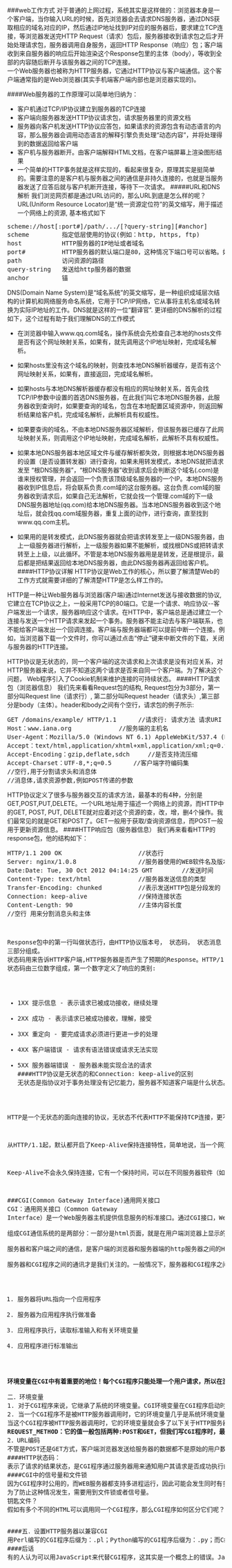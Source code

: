 ###web工作方式
对于普通的上网过程，系统其实是这样做的：浏览器本身是一个客户端，当你输入URL的时候，首先浏览器会去请求DNS服务器，通过DNS获取相应的域名对应的IP，然后通过IP地址找到IP对应的服务器后，要求建立TCP连接，等浏览器发送完HTTP Request（请求）包后，服务器接收到请求包之后才开始处理请求包，服务器调用自身服务，返回HTTP Response（响应）包；客户端收到来自服务器的响应后开始渲染这个Response包里的主体（body），等收到全部的内容随后断开与该服务器之间的TCP连接。<br>
一个Web服务器也被称为HTTP服务器，它通过HTTP协议与客户端通信。这个客户端通常指的是Web浏览器(其实手机端客户端内部也是浏览器实现的)。

####Web服务器的工作原理可以简单地归纳为：

- 客户机通过TCP/IP协议建立到服务器的TCP连接
- 客户端向服务器发送HTTP协议请求包，请求服务器里的资源文档
- 服务器向客户机发送HTTP协议应答包，如果请求的资源包含有动态语言的内容，那么服务器会调用动态语言的解释引擎负责处理“动态内容”，并将处理得到的数据返回给客户端
- 客户机与服务器断开。由客户端解释HTML文档，在客户端屏幕上渲染图形结果
- 一个简单的HTTP事务就是这样实现的，看起来很复杂，原理其实是挺简单的。需要注意的是客户机与服务器之间的通信是非持久连接的，也就是当服务器发送了应答后就与客户机断开连接，等待下一次请求。
#####URL和DNS解析
我们浏览网页都是通过URL访问的，那么URL到底是怎么样的呢？
URL(Uniform Resource Locator)是“统一资源定位符”的英文缩写，用于描述一个网络上的资源, 基本格式如下
<pre>
scheme://host[:port#]/path/.../[?query-string][#anchor]
scheme         指定低层使用的协议(例如：http, https, ftp)
host           HTTP服务器的IP地址或者域名
port#          HTTP服务器的默认端口是80，这种情况下端口号可以省略。如果使用了别的端口，必须指明，例如 http://www.cnblogs.com:8080/
path           访问资源的路径
query-string   发送给http服务器的数据
anchor         锚
</pre>
DNS(Domain Name System)是“域名系统”的英文缩写，是一种组织成域层次结构的计算机和网络服务命名系统，它用于TCP/IP网络，它从事将主机名或域名转换为实际IP地址的工作。DNS就是这样的一位“翻译官”.
更详细的DNS解析的过程如下，这个过程有助于我们理解DNS的工作模式

- 在浏览器中输入www.qq.com域名，操作系统会先检查自己本地的hosts文件是否有这个网址映射关系，如果有，就先调用这个IP地址映射，完成域名解析。

- 如果hosts里没有这个域名的映射，则查找本地DNS解析器缓存，是否有这个网址映射关系，如果有，直接返回，完成域名解析。

- 如果hosts与本地DNS解析器缓存都没有相应的网址映射关系，首先会找TCP/IP参数中设置的首选DNS服务器，在此我们叫它本地DNS服务器，此服务器收到查询时，如果要查询的域名，包含在本地配置区域资源中，则返回解析结果给客户机，完成域名解析，此解析具有权威性。

- 如果要查询的域名，不由本地DNS服务器区域解析，但该服务器已缓存了此网址映射关系，则调用这个IP地址映射，完成域名解析，此解析不具有权威性。

- 如果本地DNS服务器本地区域文件与缓存解析都失效，则根据本地DNS服务器的设置（是否设置转发器）进行查询，如果未用转发模式，本地DNS就把请求发至 “根DNS服务器”，“根DNS服务器”收到请求后会判断这个域名(.com)是谁来授权管理，并会返回一个负责该顶级域名服务器的一个IP。本地DNS服务器收到IP信息后，将会联系负责.com域的这台服务器。这台负责.com域的服务器收到请求后，如果自己无法解析，它就会找一个管理.com域的下一级DNS服务器地址(qq.com)给本地DNS服务器。当本地DNS服务器收到这个地址后，就会找qq.com域服务器，重复上面的动作，进行查询，直至找到www.qq.com主机。

- 如果用的是转发模式，此DNS服务器就会把请求转发至上一级DNS服务器，由上一级服务器进行解析，上一级服务器如果不能解析，或找根DNS或把转请求转至上上级，以此循环。不管是本地DNS服务器用是是转发，还是根提示，最后都是把结果返回给本地DNS服务器，由此DNS服务器再返回给客户机。
####HTTP协议详解
HTTP协议是Web工作的核心，所以要了解清楚Web的工作方式就需要详细的了解清楚HTTP是怎么样工作的。

HTTP是一种让Web服务器与浏览器(客户端)通过Internet发送与接收数据的协议,它建立在TCP协议之上，一般采用TCP的80端口。它是一个请求、响应协议--客户端发出一个请求，服务器响应这个请求。在HTTP中，客户端总是通过建立一个连接与发送一个HTTP请求来发起一个事务。服务器不能主动去与客户端联系，也不能给客户端发出一个回调连接。客户端与服务器端都可以提前中断一个连接。例如，当浏览器下载一个文件时，你可以通过点击“停止”键来中断文件的下载，关闭与服务器的HTTP连接。

HTTP协议是无状态的，同一个客户端的这次请求和上次请求是没有对应关系，对HTTP服务器来说，它并不知道这两个请求是否来自同一个客户端。为了解决这个问题， Web程序引入了Cookie机制来维护连接的可持续状态。
####HTTP请求包（浏览器信息）
我们先来看看Request包的结构, Request包分为3部分，第一部分叫Request line（请求行）, 第二部分叫Request header（请求头）,第三部分是body（主体）。header和body之间有个空行，请求包的例子所示:
<pre>
GET /domains/example/ HTTP/1.1      //请求行: 请求方法 请求URI HTTP协议/协议版本
Host：www.iana.org             //服务端的主机名
User-Agent：Mozilla/5.0 (Windows NT 6.1) AppleWebKit/537.4 (KHTML, like Gecko) Chrome/22.0.1229.94 Safari/537.4            //浏览器信息
Accept：text/html,application/xhtml+xml,application/xml;q=0.9,*/*;q=0.8    //客户端能接收的mine
Accept-Encoding：gzip,deflate,sdch     //是否支持流压缩
Accept-Charset：UTF-8,*;q=0.5      //客户端字符编码集
//空行,用于分割请求头和消息体
//消息体,请求资源参数,例如POST传递的参数
</pre>
HTTP协议定义了很多与服务器交互的请求方法，最基本的有4种，分别是GET,POST,PUT,DELETE。一个URL地址用于描述一个网络上的资源，而HTTP中的GET, POST, PUT, DELETE就对应着对这个资源的查，改，增，删4个操作。我们最常见的就是GET和POST了。GET一般用于获取/查询资源信息，而POST一般用于更新资源信息。
####HTTP响应包（服务器信息）
我们再来看看HTTP的response包，他的结构如下：
<pre>
HTTP/1.1 200 OK                     //状态行
Server: nginx/1.0.8                 //服务器使用的WEB软件名及版本
Date:Date: Tue, 30 Oct 2012 04:14:25 GMT        //发送时间
Content-Type: text/html             //服务器发送信息的类型
Transfer-Encoding: chunked          //表示发送HTTP包是分段发的
Connection: keep-alive              //保持连接状态
Content-Length: 90                  //主体内容长度
//空行 用来分割消息头和主体
<!DOCTYPE html PUBLIC "-//W3C//DTD XHTML 1.0 Transitional//EN"... //消息体
</pre>
Response包中的第一行叫做状态行，由HTTP协议版本号， 状态码， 状态消息 三部分组成。
状态码用来告诉HTTP客户端,HTTP服务器是否产生了预期的Response。HTTP/1.1协议中定义了5类状态码， 状态码由三位数字组成，第一个数字定义了响应的类别:

- 1XX 提示信息 - 表示请求已被成功接收，继续处理
- 2XX 成功 - 表示请求已被成功接收，理解，接受
- 3XX 重定向 - 要完成请求必须进行更进一步的处理
- 4XX 客户端错误 - 请求有语法错误或请求无法实现
- 5XX 服务器端错误 - 服务器未能实现合法的请求
####HTTP协议是无状态的和Connection: keep-alive的区别
无状态是指协议对于事务处理没有记忆能力，服务器不知道客户端是什么状态。从另一方面讲，打开一个服务器上的网页和你之前打开这个服务器上的网页之间没有任何联系。

HTTP是一个无状态的面向连接的协议，无状态不代表HTTP不能保持TCP连接，更不能代表HTTP使用的是UDP协议（面对无连接）。

从HTTP/1.1起，默认都开启了Keep-Alive保持连接特性，简单地说，当一个网页打开完成后，客户端和服务器之间用于传输HTTP数据的TCP连接不会关闭，如果客户端再次访问这个服务器上的网页，会继续使用这一条已经建立的TCP连接。

Keep-Alive不会永久保持连接，它有一个保持时间，可以在不同服务器软件（如Apache）中设置这个时间。

###CGI(Common Gateway Interface)通用网关接口
CGI：通用网关接口（Common Gateway Interface）是一个Web服务器主机提供信息服务的标准接口。通过CGI接口，Web服务器就能够获取客户端提交的信息，转交给服务器端的CGI程序进行处理，最后返回结果给客户端。<br>
组成CGI通信系统的是两部分：一部分是html页面，就是在用户端浏览器上显示的页面。另一部分则是运行在服务器上的Cgi程序。<br>
服务器和客户端之间的通信，是客户端的浏览器和服务器端的http服务器之间的HTTP通信，我们只需要知道浏览器请求执行服务器上哪个CGI程序就可以了，其他不必深究细节，因为这些过程不需要程序员去操作。<br>
服务器和CGI程序之间的通讯才是我们关注的。一般情况下，服务器和CGI程序之间是通过标准输入输出来进行数据传递的，而这个过程需要环境变量的协作方可实现。<br>
1.    服务器将URL指向一个应用程序
2.    服务器为应用程序执行做准备
3.    应用程序执行，读取标准输入和有关环境变量
4.    应用程序进行标准输出
<strong>
环境变量在CGI中有着重要的地位！每个CGI程序只能处理一个用户请求，所以在激活一个CGI程序进程时也创建了属于该进程的环境变量。
</strong>
二．环境变量
1. 对于CGI程序来说，它继承了系统的环境变量。CGI环境变量在CGI程序启动时初始化，在结束时销毁。
2. 当一个CGI程序不是被HTTP服务器调用时，它的环境变量几乎是系统环境变量的复制。
当这个CGI程序被HTTP服务器调用时，它的环境变量就会多了以下关于HTTP服务器、客户端、CGI传输过程等项目。
<b>REQUEST_METHOD：它的值一般包括两种:POST和GET，但我们写CGI程序时，最后还要考虑其他的情况。</b>
2．URL编码
不管是POST还是GET方式，客户端浏览器发送给服务器的数据都不是原始的用户数据，而是经过URL编码的。此时，CGI的环境变量Content_type将被设置，如Content_type = application/x-www-form-urlencode就表示服务器收到的是经过URL编码的包含有HTML表单变量数据。
####HTTP状态码：
表示了请求的结果状态，是CGI程序通过服务器用来通知用户其请求是否成功执行的信息码，本文不做研究。
####CGI中的信号量和文件锁
因为CGI程序时公用的，而WEB服务器都支持多进程运行，因此可能会发生同时有多个用户访问同一个CGI程序的情况。比如，有2个用户几乎同时访问同一个CGI程序，服务器为他们创建了2个CGI程序进程，设为进程A和进程B。假如进程A首先打开了某个文件，然后由于某种原因被挂起（一般是由于操作系统的进程调度）；而就在进程A被挂起的这段时间内，进程B完成了对文件的整个操作流程：打开，写入，关闭；进程A再继续往下执行，但进程A所操作的文件依旧是原来文件的就版本，此时进程A的操作结果将覆盖进程B的操作结果。
为了防止这种情况发生，需要用到文件锁或者信号量。
钥匙文件？
假如有多个不同的HTML可以调用同一个CGI程序，那么CGI程序如何区分它们呢？一个是通过隐含的INPUT标签。不过觉得这个比较麻烦，因为CGI必须经过一系列解码后才能找到这个隐含INPUT的变量和其值。

####五．设置HTTP服务器以兼容CGI
用Perl编写的CGI程序后缀为：.pl；Python编写的CGI程序后缀为：.py；而C编写的CGI程序后缀为：.cgi，如果在win下编译出来的是.exe，最好将它重命名为.cgi。这些都是为了HTTP服务能够识别并调用它们。
####后话
有的人认为可以用JavaScript来代替CGI程序，这其实是一个概念上的错误。JavaScript只能够在客户浏览器中运行，而CGI却是工作在服务器上的。他们所做的工作有一些交集，比如表单数据验证一类的，但是JavaScript是绝对无法取代CGI的。但可以这样说，如果一项工作即能够用JavaScript来做，又可以用CGI来做，那么绝对要使用JavaScript，在执行的速度上，JavaScript比CGI有着先天的优势。只有那些在客户端解决不了的问题，比如和某个远程数据库交互，这时就应该使用CGI了。